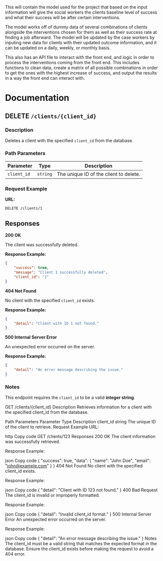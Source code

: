 This will contain the model used for the project that based on the input information will give the social workers the clients baseline level of success and what their success will be after certain interventions.

The model works off of dummy data of several combinations of clients alongside the interventions chosen for them as well as their success rate at finding a job afterward. The model will be updated by the case workers by inputing new data for clients with their updated outcome information, and it can be updated on a daily, weekly, or monthly basis.

This also has an API file to interact with the front end, and logic in order to process the interventions coming from the front end. This includes functions to clean data, create a matrix of all possible combinations in order to get the ones with the highest increase of success, and output the results in a way the front end can interact with.

# Documentation

## DELETE `/clients/{client_id}`

### Description
Deletes a client with the specified `client_id` from the database.

### Path Parameters

| Parameter   | Type     | Description                            |
|-------------|----------|----------------------------------------|
| `client_id` | `string` | The unique ID of the client to delete. |

### Request Example

**URL:**

```
DELETE /clients/1
```
## Responses

**200 OK**

The client was successfully deleted.

**Response Example:**
```json
{
    "success": true,
    "message": "Client 1 successfully deleted",
    "client_id": "1"
}
```

**404 Not Found**

No client with the specified `client_id` exists.

**Response Example:**
```json
{
    "detail": "Client with ID 1 not found."
}
```

**500 Internal Server Error**

An unexpected error occurred on the server.

**Response Example:**
```json
{
    "detail": "An error message describing the issue."
}
```

### Notes

This endpoint requires the `client_id` to be a valid **integer string**.


GET /clients/{client_id}
Description
Retrieves information for a client with the specified client_id from the database.

Path Parameters
Parameter	Type	Description
client_id	string	The unique ID of the client to retrieve.
Request Example
URL:

http
Copy code
GET /clients/123
Responses
200 OK
The client information was successfully retrieved.

Response Example:

json
Copy code
{
    "success": true,
    "data": {
        "name": "John Doe",
        "email": "john@example.com"
    }
}
404 Not Found
No client with the specified client_id exists.

Response Example:

json
Copy code
{
    "detail": "Client with ID 123 not found."
}
400 Bad Request
The client_id is invalid or improperly formatted.

Response Example:

json
Copy code
{
    "detail": "Invalid client_id format."
}
500 Internal Server Error
An unexpected error occurred on the server.

Response Example:

json
Copy code
{
    "detail": "An error message describing the issue."
}
Notes
The client_id must be a valid string that matches the expected format in the database.
Ensure the client_id exists before making the request to avoid a 404 error.







